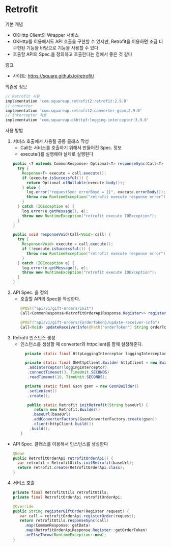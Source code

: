 # Retrofit
기본 개념
- OKHttp Client의 Wrapper 서비스
- OKHttp를 이용해서도 API 호출을 구현할 수 있지만, Retrofit을 이용하면 조금 더 구현된 기능을 바탕으로 기능을 사용할 수 있다
- 호출할 API의 Spec.을 정의하고 호출한다는 점에서 좋은 것 같다

링크
- 사이트: https://square.github.io/retrofit/

의존성 정보
```groovy
// Retrofit 사용
implementation 'com.squareup.retrofit2:retrofit:2.9.0'
// converter
implementation 'com.squareup.retrofit2:converter-gson:2.9.0'
// interceptor 적용
implementation 'com.squareup.okhttp3:logging-interceptor:3.9.0'
```

사용 방법
1. 서비스 호출에서 사용될 공통 클래스 작성
   - Call<T>는 서비스를 호출하기 위해서 만들어진 Spec. 정보
   - execute()를 실행해야 실제로 실행된다
    ~~~java
    public <T extends CommonResponse> Optional<T> responseSync(Call<T> call) {
      try {
        Response<T> execute = call.execute();
        if (execute.isSuccessful()) {
          return Optional.ofNullable(execute.body());
        } else {
          log.error("requestSync errorBoyd = {}", execute.errorBody());
          throw new RuntimeException("retrofit execute response error");
        }
      } catch (IOException e) {
        log.error(e.getMessage(), e);
        throw new RuntimeException("retrofit execute IOException");
      }
    }

    public void responseVoid(Call<Void> call) {
      try {
        Response<Void> execute = call.execute();
        if (!execute.isSuccessful()) {
          throw new RuntimeException("retrofit execute response error");
        }
      } catch (IOException e) {
        log.error(e.getMessage(), e);
        throw new RuntimeException("retrofit execute IOException");
      }
    }
    ~~~
2. API Spec. 을 정의
   - 호출할 API의 Spec을 작성한다. 
      ```java
      @POST("api/v1/gift-orders/init")
      Call<CommonResponse<RetrofitOrderApiResponse.Register>> registerOrder(@Body OrderApiCommand.Register reuqest);

      @POST("api/v1/gift-orders/{orderToken}/update-receiver-info")
      Call<Void> updateReceiverInfo(@Path("orderToken") String orderToken, @Body GiftCommand.Accept accept);
      ```
3. Retrofit 인스턴스 생성
   - 인스턴스를 생성할 때 converter와 httpclient를 함께 설정해준다. 
      ```java
        private static final HttpLoggingInterceptor loggingInterceptor = new HttpLoggingInterceptor().setLevel(Level.BODY);

        private static final OkHttpClient.Builder httpClient = new Builder()
         .addInterceptor(loggingInterceptor)
         .connectTimeout(3, TimeUnit.SECONDS)
         .readTimeout(10, TimeUnit.SECONDS);

        private static final Gson gson = new GsonBuilder()
         .setLenient()
         .create();
      
         public static Retrofit initRetrofit(String baseUrl) {
            return new Retrofit.Builder()
           .baseUrl(baseUrl)
           .addConverterFactory(GsonConverterFactory.create(gson))
           .client(httpClient.build())
          .build();
      }
      ```
  - API Spec. 클래스를 이용해서 인스턴스를 생성한다
     ~~~java
     @Bean
     public RetrofitOrderApi retrofitOrderApi() {
       var retrofit = RetrofitUtils.initRetrofit(baseUrl);
       return retrofit.create(RetrofitOrderApi.class);
     }
     ~~~
4. 서비스 호출
   ~~~java
   private final RetrofitUtils retrofitUtils;
   private final RetrofitOrderApi retrofitOrderApi;

   @Override
   public String registerGiftOrder(Register request) {
      var call = retrofitOrderApi.registerOrder(request);
      return retrofitUtils.responseSync(call)
        .map(CommonResponse::getData)
        .map(RetrofitOrderApiResponse.Register::getOrderToken)
        .orElseThrow(RuntimeException::new);
   }
   ~~~